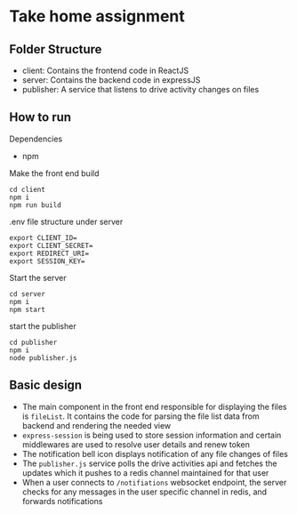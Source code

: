 # Take home assignment

## Folder Structure
- client: Contains the frontend code in ReactJS
- server: Contains the backend code in expressJS
- publisher: A service that listens to drive activity changes on files

## How to run
Dependencies
- npm

Make the front end build
```
cd client
npm i
npm run build
```

.env file structure under server
```
export CLIENT_ID=
export CLIENT_SECRET=
export REDIRECT_URI=
export SESSION_KEY=
```
Start the server
```
cd server
npm i
npm start
```
start the publisher
```
cd publisher
npm i
node publisher.js
```

## Basic design
- The main component in the front end responsible for displaying the files is `fileList`. It contains the code for parsing the file list data from backend and rendering the needed view
-  `express-session` is being used to store session information and certain middlewares are used to resolve user details and renew token
 - The notification bell icon displays notification of any file changes of files
 - The `publisher.js` service polls the drive activities api and fetches the updates which it pushes to a redis channel maintained for that user
- When a user connects to `/notifiations` websocket endpoint, the server checks for any messages in the user specific channel in redis, and forwards notifications 